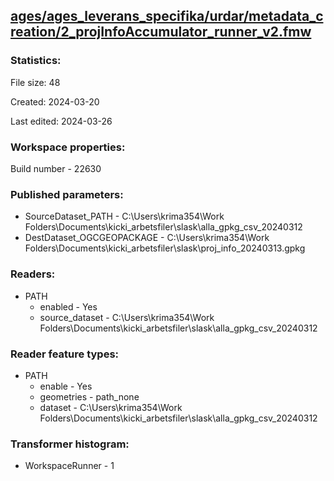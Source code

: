 ﻿## [ages/ages_leverans_specifika/urdar/metadata_creation/2_projInfoAccumulator_runner_v2.fmw](https://github.com/kicki58/kix_working_dir/blob/master/ages/ages_leverans_specifika/urdar/metadata_creation/2_projInfoAccumulator_runner_v2.fmw)

### Statistics:
File size: 48

Created: 2024-03-20

Last edited: 2024-03-26


### Workspace properties:
Build number    - 22630

### Published parameters:
*  SourceDataset_PATH    -   C:\Users\krima354\Work Folders\Documents\kicki_arbetsfiler\slask\alla_gpkg_csv_20240312
*  DestDataset_OGCGEOPACKAGE    -   C:\Users\krima354\Work Folders\Documents\kicki_arbetsfiler\slask\proj_info_20240313.gpkg

### Readers:
*  PATH
    * enabled    -  Yes
    * source_dataset    -   C:\Users\krima354\Work Folders\Documents\kicki_arbetsfiler\slask\alla_gpkg_csv_20240312

### Reader feature types:
*  PATH
    * enable - Yes
    * geometries - path_none
    * dataset - C:\Users\krima354\Work Folders\Documents\kicki_arbetsfiler\slask\alla_gpkg_csv_20240312




### Transformer histogram:
*  WorkspaceRunner    -   1

